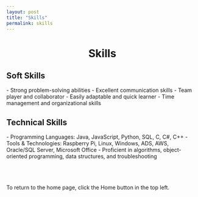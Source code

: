 ```yaml
---
layout: post
title: "Skills"
permalink: skills
---
```

<h1 class="post-title p-name"><span class="gold"> <div style="text-align:center"> Skills </div></span></h1>

<h2 class="post-title p-name"><span class="white">Soft Skills</span></h2>
- Strong problem-solving abilities
- Excellent communication skills
- Team player and collaborator
- Easily adaptable and quick learner
- Time management and organizational skills

<h2 class="post-title p-name"><span class="white">Technical Skills</span></h2>
- Programming Languages: Java, JavaScript, Python, SQL, C, C#, C++
- Tools & Technologies: Raspberry Pi, Linux, Windows, ADS, AWS, Oracle/SQL Server, Microsoft Office
- Proficient in algorithms, object-oriented programming, data structures, and troubleshooting



<br><br><br>To return to the home page, click the Home button in the top left.
